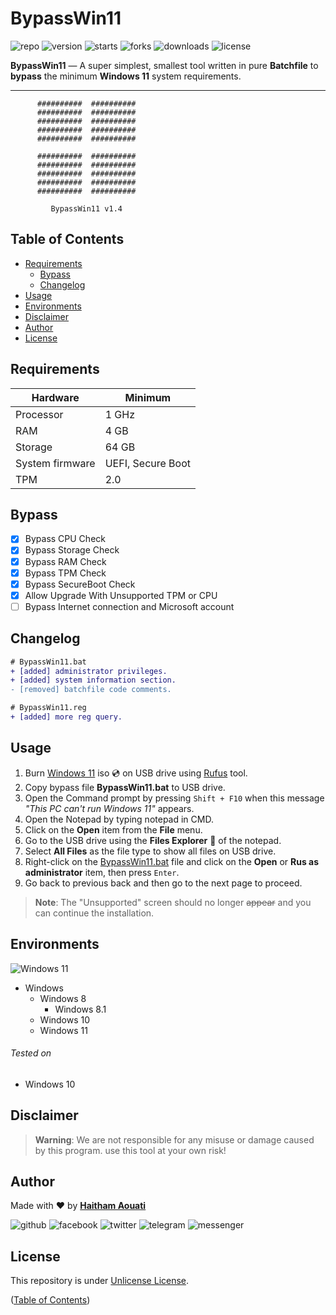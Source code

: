 # BypassWin11

![repo](https://img.shields.io/badge/haithamaouati-BypassWin11-lightgrey?style=flat-square&logo=github)
![version](https://img.shields.io/badge/version-1.4-orange?style=flat-square)
![starts](https://img.shields.io/github/stars/haithamaouati/BypassWin11?color=yellow&style=flat-square)
![forks](https://img.shields.io/github/forks/haithamaouati/BypassWin11?color=blue&style=flat-square)
![downloads](https://img.shields.io/github/downloads/haithamaouati/BypassWin11/total?color=green&style=flat-square)
![license](https://img.shields.io/github/license/haithamaouati/BypassWin11?style=flat-square)

**BypassWin11** — A super simplest, smallest tool written in pure **Batchfile** to **bypass** the minimum **Windows 11** system requirements.

___

```batchfile
      ##########  ##########
      ##########  ##########
      ##########  ##########
      ##########  ##########
      ##########  ##########

      ##########  ##########
      ##########  ##########
      ##########  ##########
      ##########  ##########
      ##########  ##########

         BypassWin11 v1.4
```

## Table of Contents

- [Requirements](#requirements)
  - [Bypass](#bypass)
  - [Changelog](#changelog)
- [Usage](#usage)
- [Environments](#environments)
- [Disclaimer](#disclaimer)
- [Author](#author)
- [License](#license)

## Requirements

Hardware | Minimum
--- | ---
Processor | 1 GHz
RAM | 4 GB
Storage | 64 GB
System firmware | UEFI, Secure Boot
TPM | 2.0

## Bypass

- [x] Bypass CPU Check
- [x] Bypass Storage Check
- [x] Bypass RAM Check
- [x] Bypass TPM Check
- [x] Bypass SecureBoot Check
- [x] Allow Upgrade With Unsupported TPM or CPU
- [ ] Bypass Internet connection and Microsoft account

## Changelog

```diff
# BypassWin11.bat
+ [added] administrator privileges.
+ [added] system information section.
- [removed] batchfile code comments.

# BypassWin11.reg
+ [added] more reg query.
```
## Usage

1. Burn [Windows 11](https://www.microsoft.com/en-us/windows/) iso :cd: on USB drive using [Rufus](https://rufus.ie/en/) tool.
2. Copy bypass file **BypassWin11.bat** to USB drive.
3. Open the Command prompt by pressing `Shift + F10` when this message _"This PC can't run Windows 11"_ appears.
4. Open the Notepad by typing notepad in CMD.
5. Click on the **Open** item from the **File** menu.
6. Go to the USB drive using the **Files Explorer** :file_folder: of the notepad.
7. Select **All Files** as the file type to show all files on USB drive.
8. Right-click on the [BypassWin11.bat](https://github.com/haithamaouati/BypassWin11/blob/main/BypassWin11.bat) file and click on the **Open** or **Rus as administrator** item, then press `Enter`.
9. Go back to previous back and then go to the next page to proceed.<br>

> **Note**:
> The "Unsupported" screen should no longer ~~appear~~ and you can continue the installation.

## Environments

![Windows 11](https://img.shields.io/badge/Windows%2011-%230079d5.svg?style=for-the-badge&logo=Windows%2011&logoColor=white)

* Windows
    * Windows 8
      * Windows 8.1
    * Windows 10
    * Windows 11

###### Tested on
- Windows 10

## Disclaimer

> **Warning**:
> We are not responsible for any misuse or damage caused by this program. use this tool at your own risk!

## Author

Made with :heart: by [**Haitham Aouati**](https://twitter.com/haithamaouati)

![github](https://img.shields.io/badge/GitHub-100000?style=for-the-badge&logo=github&logoColor=white)
![facebook](https://img.shields.io/badge/Facebook-1877F2?style=for-the-badge&logo=facebook&logoColor=white)
![twitter](https://img.shields.io/badge/Twitter-1DA1F2?style=for-the-badge&logo=twitter&logoColor=white)
![telegram](https://img.shields.io/badge/Telegram-2CA5E0?style=for-the-badge&logo=telegram&logoColor=white)
![messenger](https://img.shields.io/badge/Messenger-00B2FF?style=for-the-badge&logo=messenger&logoColor=white)

## License

This repository is under [Unlicense License](https://github.com/haithamaouati/BypassTPMCheck-SecureBoot/blob/main/LICENSE).

([Table of Contents](#table-of-contents))
